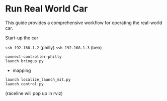 # Run Real World Car

This guide provides a comprehensive workflow for operating the real-world car.

<!-- TODO: LEGENDA -->

Start-up the car

`ssh 192.168.1.2` (philly)
`ssh 192.168.1.3` (ben)

```
connect-controller-philly
launch bringup.py
```

- mapping

```
launch localize_launch_mit.py
launch control.py
```

(raceline will pop up in rviz)

<!-- # Shut down procedure
- CTRL-C everything, flick switch, remove battery


-----STILL NOT COVERED BY US

## At any time if you need to check battery

- it has to be after bringup
- ros2 topic echo /sensors/core
- [Note] The voltage is biased (about 0.2 higher). 

## Clean up the workspace 
rm -r build/ build_old/ car_setup.sh data get_parameter_or install/ install_old log/ log_old

# Check if repo is up to date
(if you have any problems with the router go to 192.168.1.1/ **user**: root **pass**: ubm12345)
- to check if up to date no internet: git log -l see last commit if it matches the one of remote repo
- if not up to date:
-- connect with phone with usb cable (**ON USB PORT 1**), tether internet and pull


# Controller Commands
- Manual mode: hold L1 and drive
- Gap-follower: X
- Pure-pursuit: O

# Change mapping and localization parameters
- For mapping: /home/ubm/repo/src/f1tenth_system/config/mapper_params_online_async.yaml
- For localization: /home/ubm/repo/launch/localization.py
- Do: Colcon Build from f1tenth_ws and source again with src 

notes:
- Always read help instructions for launch
    - if something is not working try rebuilding with the command `build_ws` and source by running `src` -->
